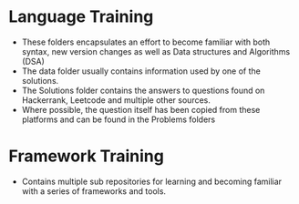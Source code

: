 # Language Training
* These folders encapsulates an effort to become familiar with both syntax, new version changes as well as Data structures and Algorithms (DSA)
* The data folder usually contains information used by one of the solutions.
* The Solutions folder contains the answers to questions found on Hackerrank, Leetcode and multiple other sources.
* Where possible, the question itself has been copied from these platforms and can be found in the Problems folders

# Framework Training
* Contains multiple sub repositories for learning and becoming familiar with a series of frameworks and tools.

